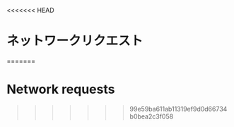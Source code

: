 
<<<<<<< HEAD
# ネットワークリクエスト
=======
# Network requests
>>>>>>> 99e59ba611ab11319ef9d0d66734b0bea2c3f058
